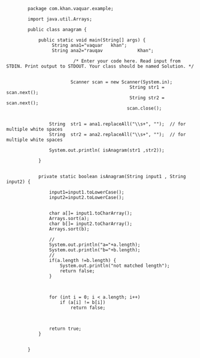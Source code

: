 			package com.khan.vaquar.example;

			import java.util.Arrays;

			public class anagram {

				public static void main(String[] args) {
					 String ana1="vaquar   khan";
					 String ana2="rauqav             Khan";
					 
					         /* Enter your code here. Read input from STDIN. Print output to STDOUT. Your class should be named Solution. */


					        Scanner scan = new Scanner(System.in);
                                                  String str1 = scan.next();
                                                  String str2 = scan.next();
                                                 scan.close();
	
					 
					String  str1 = ana1.replaceAll("\\s+", "");  // for multiple white spaces
					String  str2 = ana2.replaceAll("\\s+", "");  // for multiple white spaces

					System.out.println( isAnagram(str1 ,str2));
					
				}
				
				
				private static boolean isAnagram(String input1 , String input2) {
					
					input1=input1.toLowerCase();
					input2=input2.toLowerCase();

					
					char a[]= input1.toCharArray();
					Arrays.sort(a);
					char b[]= input2.toCharArray();
					Arrays.sort(b);

					//
					System.out.println("a="+a.length);
					System.out.println("b="+b.length);
					//
					if(a.length !=b.length) {
						System.out.println("not matched length");
						return false;
					}
					
					
					
					for (int i = 0; i < a.length; i++) 
						if (a[i] != b[i]) 
							return false; 

					
					
					return true;
				}
				

			}
